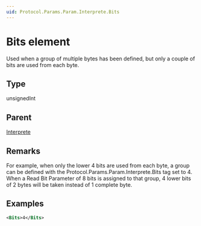 ```yaml
---
uid: Protocol.Params.Param.Interprete.Bits
---
```


# Bits element

Used when a group of multiple bytes has been defined, but only a couple of bits are used from each byte.

## Type

unsignedInt

## Parent

[Interprete](xref:Protocol.Params.Param.Interprete)

## Remarks

For example, when only the lower 4 bits are used from each byte, a group can be defined with the Protocol.Params.Param.Interprete.Bits tag set to 4. When a Read Bit Parameter of 8 bits is assigned to that group, 4 lower bits of 2 bytes will be taken instead of 1 complete byte.

## Examples

```xml
<Bits>4</Bits>
```
